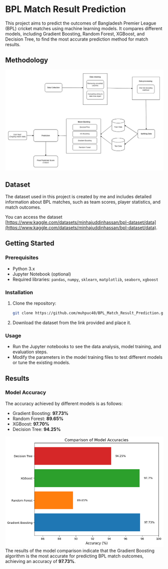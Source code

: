 # BPL Match Result Prediction

This project aims to predict the outcomes of Bangladesh Premier League (BPL) cricket matches using machine learning models. It compares different models, including Gradient Boosting, Random Forest, XGBoost, and Decision Tree, to find the most accurate prediction method for match results.

## Methodology
![Model Accuracies](md.png)

## Dataset

The dataset used in this project is created by me and includes detailed information about BPL matches, such as team scores, player statistics, and match outcomes.

You can access the dataset [https://www.kaggle.com/datasets/minhajuddinhassan/bpl-dataset/data](https://www.kaggle.com/datasets/minhajuddinhassan/bpl-dataset/data).

## Getting Started

### Prerequisites

- Python 3.x
- Jupyter Notebook (optional)
- Required libraries: `pandas`, `numpy`, `sklearn`, `matplotlib`, `seaborn`, `xgboost`

### Installation

1. Clone the repository:
   ```bash
   git clone https://github.com/muhpuc40/BPL_Match_Result_Prediction.git
   ```
2. Download the dataset from the link provided and place it.

### Usage

- Run the Jupyter notebooks to see the data analysis, model training, and evaluation steps.
- Modify the parameters in the model training files to test different models or tune the existing models.

## Results
### Model Accuracy

The accuracy achieved by different models is as follows:

- Gradient Boosting: **97.73%**
- Random Forest: **89.65%**
- XGBoost: **97.70%**
- Decision Tree: **94.25%**

![Model Accuracies](ac.png)
The results of the model comparison indicate that the Gradient Boosting algorithm is the most accurate for predicting BPL match outcomes, achieving an accuracy of **97.73%**.
